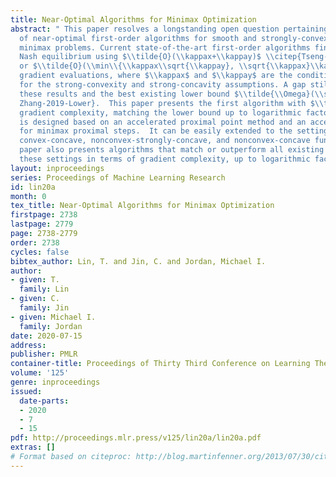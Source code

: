 ```yaml
---
title: Near-Optimal Algorithms for Minimax Optimization
abstract: " This paper resolves a longstanding open question pertaining to the design
  of near-optimal first-order algorithms for smooth and strongly-convex-strongly-concave
  minimax problems. Current state-of-the-art first-order algorithms find an approximate
  Nash equilibrium using $\\tilde{O}(\\kappax+\\kappay)$ \\citep{Tseng-1995-Linear}
  or $\\tilde{O}(\\min\\{\\kappax\\sqrt{\\kappay}, \\sqrt{\\kappax}\\kappay\\})$ \\citep{Alkousa-2019-Accelerated}
  gradient evaluations, where $\\kappax$ and $\\kappay$ are the condition numbers
  for the strong-convexity and strong-concavity assumptions. A gap still remains between
  these results and the best existing lower bound $\\tilde{\\Omega}(\\sqrt{\\kappax\\kappay})$ \\citep{Ibrahim-2019-Lower,
  Zhang-2019-Lower}.  This paper presents the first algorithm with $\\tilde{O}(\\sqrt{\\kappax\\kappay})$
  gradient complexity, matching the lower bound up to logarithmic factors. Our algorithm
  is designed based on an accelerated proximal point method and an accelerated solver
  for minimax proximal steps.  It can be easily extended to the settings of strongly-convex-concave,
  convex-concave, nonconvex-strongly-concave, and nonconvex-concave functions. This
  paper also presents algorithms that match or outperform all existing methods in
  these settings in terms of gradient complexity, up to logarithmic factors."
layout: inproceedings
series: Proceedings of Machine Learning Research
id: lin20a
month: 0
tex_title: Near-Optimal Algorithms for Minimax Optimization
firstpage: 2738
lastpage: 2779
page: 2738-2779
order: 2738
cycles: false
bibtex_author: Lin, T. and Jin, C. and Jordan, Michael I.
author:
- given: T.
  family: Lin
- given: C.
  family: Jin
- given: Michael I.
  family: Jordan
date: 2020-07-15
address: 
publisher: PMLR
container-title: Proceedings of Thirty Third Conference on Learning Theory
volume: '125'
genre: inproceedings
issued:
  date-parts:
  - 2020
  - 7
  - 15
pdf: http://proceedings.mlr.press/v125/lin20a/lin20a.pdf
extras: []
# Format based on citeproc: http://blog.martinfenner.org/2013/07/30/citeproc-yaml-for-bibliographies/
---
```

